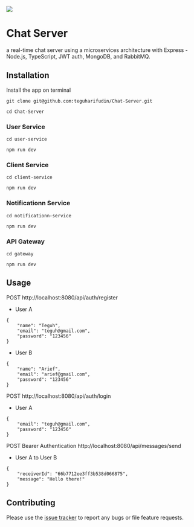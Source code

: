 ![](https://www.teguharief.com/img/teguh-arief.png)

# Chat Server

a real-time chat server using a microservices architecture with Express - Node.js, TypeScript, JWT auth, MongoDB, and RabbitMQ.

## Installation

Install the app on terminal

```
git clone git@github.com:teguharifudin/Chat-Server.git
```
```
cd Chat-Server
```

### User Service
```
cd user-service
```
```
npm run dev
```

### Client Service
```
cd client-service
```
```
npm run dev
```

### Notificationn Service
```
cd notificationn-service
```
```
npm run dev
```

### API Gateway
```
cd gateway
```
```
npm run dev
```

## Usage

POST http://localhost:8080/api/auth/register
- User A
```
{
    "name": "Teguh",
    "email": "teguh@gmail.com",
    "password": "123456"
}
```
- User B
```
{
    "name": "Arief",
    "email": "arief@gmail.com",
    "password": "123456"
}
```

POST http://localhost:8080/api/auth/login
- User A
```
{
    "email": "teguh@gmail.com",
    "password": "123456"
}
```

POST Bearer Authentication http://localhost:8080/api/messages/send
- User A to User B
```
{
    "receiverId": "66b7712ee3ff3b538d066875",
    "message": "Hello there!"
}
```

## Contributing

Please use the [issue tracker](https://github.com/teguharifudin/Chat-Server/issues) to report any bugs or file feature requests.